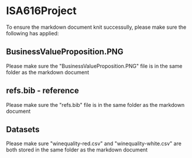 # ISA616Project
To ensure the markdown document knit successully, please make sure the following has applied: 

## BusinessValueProposition.PNG
Please make sure the "BusinessValueProposition.PNG" file is in the same folder as the markdown document

## refs.bib - reference
Please make sure the "refs.bib" file is in the same folder as the markdown document

## Datasets
Please make sure "winequality-red.csv" and "winequality-white.csv" are both stored in the same folder as the markdown document